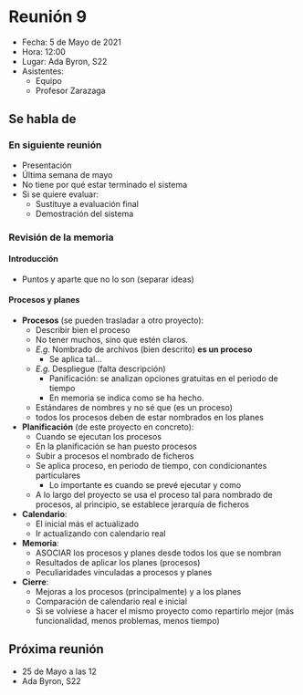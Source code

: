 # Reunión 9
 
- Fecha: 5 de Mayo de 2021
- Hora: 12:00
- Lugar: Ada Byron, S22
- Asistentes:
  - Equipo
  - Profesor Zarazaga
 
## Se habla de

### En siguiente reunión
- Presentación 
- Última semana de mayo
- No tiene por qué estar terminado el sistema
- Si se quiere evaluar:
  - Sustituye a evaluación final
  - Demostración del sistema

### Revisión de la memoria

#### Introducción

- Puntos y aparte que no lo son (separar ideas)

#### Procesos y planes

- **Procesos** (se pueden trasladar a otro proyecto):
  - Describir bien el proceso
  - No tener muchos, sino que estén claros.
  - *E.g.* Nombrado de archivos (bien descrito) **es un proceso**
    - Se aplica tal...
  - *E.g.* Despliegue (falta descripción)
    - Panificación: se analizan opciones gratuitas en el periodo de tiempo
    - En memoria se indica como se ha hecho.
  - Estándares de nombres y no sé que (es un proceso)
  - todos los procesos deben de estar nombrados en los planes
- **Planificación** (de este proyecto en concreto):
  - Cuando se ejecutan los procesos
  - En la planificación se han puesto procesos
  - Subir a procesos el nombrado de ficheros
  - Se aplica proceso, en periodo de tiempo, con condicionantes particulares
    - Lo importante es cuando se prevé ejecutar y como 
  - A lo largo del proyecto se usa el proceso tal para nombrado de procesos, al principio, se establece jerarquía de ficheros
- **Calendario**:
  - El inicial más el actualizado
  - Ir actualizando con calendario real
- **Memoria**:
  - ASOCIAR los procesos y planes desde todos los que se nombran
  - Resultados de aplicar los planes (procesos)
  - Peculiaridades vinculadas a procesos y planes
- **Cierre**:
  - Mejoras a los procesos (principalmente) y a los planes
  - Comparación de calendario real e inicial
  - Si se volviese a hacer el mismo proyecto como repartirlo mejor (más funcionalidad, menos problemas, menos tiempo)
## Próxima reunión
- 25 de Mayo a las 12
- Ada Byron, S22